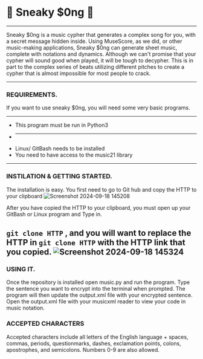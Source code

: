 # 🎵 Sneaky $0ng 🎵
___
Sneaky $0ng is a music cypher that generates a complex song for you, with a secret message hidden inside. Using MuseScore, as we did, or other music-making applications, Sneaky $0ng can generate sheet music, complete with notations and dynamics. 
Although we can't promise that your cypher will sound good when played, it will be tough to decypher. This is in part to the complex series of beats utilizing different pitches to create a cypher that is almost impossible for most people to crack. 
___
### REQUIREMENTS.         
If you want to use sneaky $0ng, you will need some very basic programs. 
___
-  This program must be run in Python3
-  _____________________________________
-  Linux/ GitBash needs to be installed
-  You need to have access to the music21 library
___
### INSTILATION & GETTING STARTED.
The installation is easy. You first need to go to Git hub and copy the HTTP to your clipboard
![Screenshot 2024-09-18 145208](https://github.com/user-attachments/assets/ff9936c8-7add-40c5-9343-f2e9e6407c21)

After you have copied the HTTP to your clipboard, you must open up your GitBash or Linux program and Type in.

`git clone HTTP`
, and you will want to replace the HTTP in `git clone HTTP` with the HTTP link that you copied.
![Screenshot 2024-09-18 145324](https://github.com/user-attachments/assets/7a45f7c6-d41a-4983-8536-b03010999b23)
---
### USING IT. 
Once the repository is installed open music.py and run the program. Type the sentence you want to encrypt into the terminal when prompted. The program will then update the output.xml file with your encrypted sentence. Open the output.xml file with your musicxml reader to view your code in music notation.

### ACCEPTED CHARACTERS
Accepted characters include all letters of the English language + spaces, commas, periods, questionmarks, dashes, exclamation points, colons, apostrophes, and semicolons. Numbers 0-9 are also allowed.